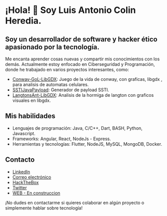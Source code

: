 
# ¡Hola! 👋 Soy Luis Antonio Colin Heredia.

## Soy un desarrollador de software y hacker ético apasionado por la tecnología.

Me encanta aprender cosas nuevas y compartir mis conocimientos con los demás. Actualmente estoy enfocado en Ciberseguridad y Programación, donde he trabajado en varios proyectos interesantes, como:

- [Conway-GoL-LibGDX](https://github.com/ColinTony/Conway-GoL-LibGDX): Juego de la vida de conway, con graficas, libgdx , para analisis de automatas celulares.
- [SSTIJavaPayload](https://github.com/ColinTony/SSTIJavaPayload): Generador de payload SSTI.
- [LangtonsAnt-LibGDX](https://github.com/ColinTony/LangtonsAnt-LibGDX): Analisis de la hormiga de langton con graficos visuales en libgdx.

## Mis habilidades

- Lenguajes de programación: Java, C/C++, Dart, BASH, Python, Javascript.
- Frameworks: Angular, React, NodeJs - Express.
- Herramientas y tecnologías: Flutter, NodeJS, MySQL, MongoDB, Docker.

## Contacto

- [LinkedIn](https://www.linkedin.com/in/luisantoniocolin/)
- [Correo electrónico](mr.c0l1nr00t@gmail.com)
- [HackTheBox](https://app.hackthebox.com/users/795274)
- [Twitter](https://twitter.com/c0l1nr00t)
- [WEB - En construccion]()

¡No dudes en contactarme si quieres colaborar en algún proyecto o simplemente hablar sobre tecnología!

